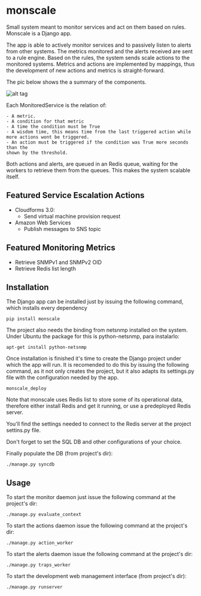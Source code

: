 monscale
========

Small system meant to monitor services and act on them based on rules. Monscale is a Django app.

The app is able to actively monitor services and to passively listen to alerts from other systems.
The metrics monitored and the alerts received are sent to a rule engine. Based on the rules, the system
sends scale actions to the monitored systems. Metrics and actions are implemented by mappings, thus 
the development of new actions and metrics is straight-forward.

The pic below shows the a summary of the components.

![alt tag](http://blog.digitalhigh.es/wp-content/uploads/2014/05/components.png)

Each MonitoredService is the relation of:

    - A metric.
    - A condition for that metric
    - A time the condition must be True
    - A wisdom time, this means time from the last triggered action while more actions wont be triggered.
    - An action must be triggered if the condition was True more seconds than the 
    shown by the threshold.
    
Both actions and alerts, are queued in an Redis queue, waiting for the workers to retrieve them from 
the queues. This makes the system scalable itself.

Featured Service Escalation Actions
--------------------------

 - Cloudforms 3.0:
      - Send virtual machine provision request
 - Amazon Web Services
      - Publish messages to SNS topic
          
Featured Monitoring Metrics
--------------------------

 - Retrieve SNMPv1 and SNMPv2 OID
 - Retrieve Redis list length
 
Installation
------------

The Django app can be installed just by issuing the following command, which installs every dependency

```
pip install monscale
```

The project also needs the binding from netsnmp installed on the system. Under Ubuntu the package for this 
is python-netsnmp, para instalarlo:

```
apt-get install python-netsnmp
```

Once installation is finished it's time to create the Django project under which the app will run. It
is recomended to do this by issuing the following command, as it not only creates the project, but
it also adapts its settings.py file with the configuration needed by the app.

```
monscale_deploy
```

Note that monscale uses Redis list to store some of its operational data, therefore either
install Redis and get it running, or use a predeployed Redis server. 

You'll find the settings needed to connect to the Redis server at the project 
settins.py file.

Don't forget to set the SQL DB and other configurations of your choice.

Finally populate the DB (from project's dir):

```
./manage.py syncdb
```

Usage
-----

To start the monitor daemon just issue the following command at the project's dir:

```
./manage.py evaluate_context
```

To start the actions daemon issue the following command at the project's dir:

```
./manage.py action_worker
```

To start the alerts daemon issue the following command at the project's dir:

```
./manage.py traps_worker
```

To start the development web management interface (from project's dir):

```
./manage.py runserver
```

